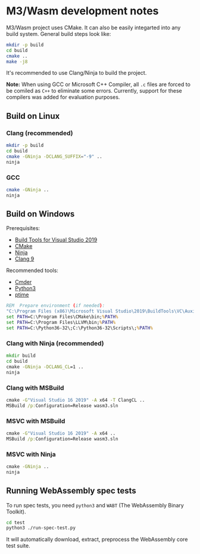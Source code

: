 # M3/Wasm development notes

M3/Wasm project uses CMake. It can also be easily integarted into any build system.
General build steps look like:
```sh
mkdir -p build
cd build
cmake ..
make -j8
```

It's recommended to use Clang/Ninja to build the project.

**Note:** When using GCC or Microsoft C++ Compiler, all `.c` files are forced to be comiled as `C++` to eliminate some errors.
Currently, support for these compilers was added for evaluation purposes.

## Build on Linux

### Clang (recommended)

```sh
mkdir -p build
cd build
cmake -GNinja -DCLANG_SUFFIX="-9" ..
ninja
```

### GCC

```sh
cmake -GNinja ..
ninja
```

## Build on Windows

Prerequisites:
- [Build Tools for Visual Studio 2019](https://visualstudio.microsoft.com/downloads/#build-tools-for-visual-studio-2019)
- [CMake](https://cmake.org/download/)
- [Ninja](https://github.com/ninja-build/ninja/releases)
- [Clang 9](https://releases.llvm.org/download.html#9.0.0)

Recommended tools:
- [Cmder](https://cmder.net/)
- [Python3](https://www.python.org/downloads/)
- [ptime](http://www.pc-tools.net/win32/ptime/)

```bat
REM  Prepare environment (if needed):
"C:\Program Files (x86)\Microsoft Visual Studio\2019\BuildTools\VC\Auxiliary\Build\vcvars64.bat"
set PATH=C:\Program Files\CMake\bin;%PATH%
set PATH=C:\Program Files\LLVM\bin;%PATH%
set PATH=C:\Python36-32\;C:\Python36-32\Scripts\;%PATH%
```

### Clang with Ninja (recommended)

```bat
mkdir build
cd build
cmake -GNinja -DCLANG_CL=1 ..
ninja
```

### Clang with MSBuild

```bat
cmake -G"Visual Studio 16 2019" -A x64 -T ClangCL ..
MSBuild /p:Configuration=Release wasm3.sln
```

### MSVC with MSBuild

```bat
cmake -G"Visual Studio 16 2019" -A x64 ..
MSBuild /p:Configuration=Release wasm3.sln
```

### MSVC with Ninja

```bat
cmake -GNinja ..
ninja
```

## Running WebAssembly spec tests

To run spec tests, you need `python3` and `WABT` (The WebAssembly Binary Toolkit).

```sh
cd test
python3 ./run-spec-test.py
```

It will automatically download, extract, preprocess the WebAssembly core test suite.

